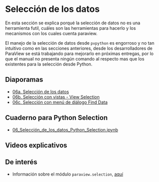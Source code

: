 # Selección de los datos

En esta sección se explica porqué la selección de datos no es una herramienta futil, cuáles son las herramientas para hacerlo y los mecanismos con los cuales cuenta paraview.

El manejo de la selección de datos desde ```pvpython``` es engorroso y no tan intuitivo como en las secciones anteriores, desde los desarrolladores de ParaView se está trabajando para mejorarlo en próximas entregas, por lo que el manual no presenta ningún comando al respecto mas que los existentes para la selección desde Python.

## Diaporamas

- [06a. Selección de los datos](06a_Seleccion_de_los_datos.pdf)
- [06b. Selección con vistas - View Selection](06b_Seleccion_con_vistas_View_Selection.pdf)
- [06c. Selección con menú de diálogo Find Data](06c_Seleccion_con_Find_Data_menu.pdf)

## Cuaderno para Python Selection

- [06_Selección_de_los_datos_Python_Selection.ipynb](06_Selección_de_los_datos_Python_Selection.ipynb)

## Videos explicativos

## De interés

- Información sobre el módulo ```paraview.selection```, [aquí](https://kitware.github.io/paraview-docs/latest/python/paraview.selection.html)